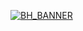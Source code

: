 <a href="https://bisecthosting.com/PixelDream" target="_blank">![BH_BANNER](https://www.bisecthosting.com/images/CF/Avalon/BH_AV_Promo.webp)</a>
